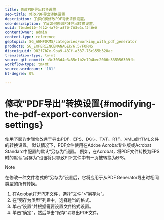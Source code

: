 ```yaml
---
title: 修改PDF导出转换设置
seo-title: 修改PDF导出转换设置
description: 了解如何修改PDF导出转换设置。
seo-description: 了解如何修改PDF导出转换设置。
uuid: 7bade010-f422-4a76-a876-705e3cf346e6
contentOwner: admin
content-type: reference
geptopics: SG_AEMFORMS/categories/working_with_pdf_generator
products: SG_EXPERIENCEMANAGER/6.5/FORMS
discoiquuid: 982f7b7e-9ba9-437f-a337-76c355b328ac
translation-type: tm+mt
source-git-commit: a3c303d4e3a85e1b2e794bec2006c335056309fb
workflow-type: tm+mt
source-wordcount: '181'
ht-degree: 0%

---
```



# 修改“PDF导出”转换设置{#modifying-the-pdf-export-conversion-settings}

使用下面的步骤修改用于导出PDF、EPS、DOC、TXT、RTF、XML或HTML文件的转换设置。 默认情况下，PDF文件使用在Adobe Acrobat专业版或Acrobat Standard中配置的默认“另存为”设置。 例如，在Acrobat，将PDF文件转换为EPS时的默认“另存为”设置将只导致PDF文件中有一页被转换为EPS。

>[!NOTE]
>
>在修改一种文件格式的“另存为”设置后，它将应用于从PDF Generator导出时相同类型的所有转换。

1. 在Acrobat打开PDF文件，选择“文件”>“另存为”。
1. 在“另存为类型”列表中，选择适当的格式。
1. 单击“设置”并根据需要设置文件格式设置。
1. 单击“确定”，然后单击“保存”以导出PDF文件。

